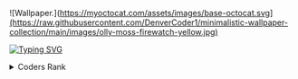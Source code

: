 ![Wallpaper.](https://myoctocat.com/assets/images/base-octocat.svg](https://raw.githubusercontent.com/DenverCoder1/minimalistic-wallpaper-collection/main/images/olly-moss-firewatch-yellow.jpg)


[![Typing SVG](https://readme-typing-svg.demolab.com?font=Fira+Code&pause=500&duration=1000&pause=400&color=1DF713&multiline=true&width=435&height=420&lines=Welcome+to+my+GitHub!;%24+whoami;Bernard;%24+groups;dev+devops;%24+uname;Linux;%24+uptime;33+years;%24+date+%2B%25z;-0300;%24+asdf+current;nodejs+22;java+21;go+1.23;python+3.12)](https://git.io/typing-svg)

<details>
  <summary>Coders Rank</summary>
  <codersrank-widget username="bernardtm" style="--bg-color: #111; --header-bg-color: #222; --badge-bg-color: #333; --badge-text-color: #fff;">
  </codersrank-widget>

  For a more detailed profile, visit: [https://profile.codersrank.io/user/bernardtm](https://profile.codersrank.io/user/bernardtm)
  <img
    src="https://cr-skills-chart-widget.azurewebsites.net/api/api?username=bernardtm&skills=Vue,Java,Go,Dockerfile,HTML,CSS,Python,Shell,Groovy&bg=#202d3b"
  />
</details>


